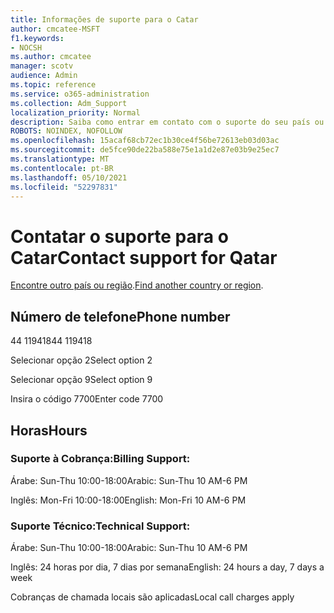 ```yaml
---
title: Informações de suporte para o Catar
author: cmcatee-MSFT
f1.keywords:
- NOCSH
ms.author: cmcatee
manager: scotv
audience: Admin
ms.topic: reference
ms.service: o365-administration
ms.collection: Adm_Support
localization_priority: Normal
description: Saiba como entrar em contato com o suporte do seu país ou região.
ROBOTS: NOINDEX, NOFOLLOW
ms.openlocfilehash: 15acaf68cb72ec1b30ce4f56be72613eb03d03ac
ms.sourcegitcommit: de5fce90de22ba588e75e1a1d2e87e03b9e25ec7
ms.translationtype: MT
ms.contentlocale: pt-BR
ms.lasthandoff: 05/10/2021
ms.locfileid: "52297831"
---
```

# <a name="contact-support-for-qatar"></a><span data-ttu-id="53a35-103">Contatar o suporte para o Catar</span><span class="sxs-lookup"><span data-stu-id="53a35-103">Contact support for Qatar</span></span>

<span data-ttu-id="53a35-104">[Encontre outro país ou região](../../business-video/get-help-support.md).</span><span class="sxs-lookup"><span data-stu-id="53a35-104">[Find another country or region](../../business-video/get-help-support.md).</span></span>

## <a name="phone-number"></a><span data-ttu-id="53a35-105">Número de telefone</span><span class="sxs-lookup"><span data-stu-id="53a35-105">Phone number</span></span>
<span data-ttu-id="53a35-106">44 119418</span><span class="sxs-lookup"><span data-stu-id="53a35-106">44 119418</span></span>

<span data-ttu-id="53a35-107">Selecionar opção 2</span><span class="sxs-lookup"><span data-stu-id="53a35-107">Select option 2</span></span>

<span data-ttu-id="53a35-108">Selecionar opção 9</span><span class="sxs-lookup"><span data-stu-id="53a35-108">Select option 9</span></span>

<span data-ttu-id="53a35-109">Insira o código 7700</span><span class="sxs-lookup"><span data-stu-id="53a35-109">Enter code 7700</span></span>

## <a name="hours"></a><span data-ttu-id="53a35-110">Horas</span><span class="sxs-lookup"><span data-stu-id="53a35-110">Hours</span></span>
### <a name="billing-support"></a><span data-ttu-id="53a35-111">Suporte à Cobrança:</span><span class="sxs-lookup"><span data-stu-id="53a35-111">Billing Support:</span></span>

<span data-ttu-id="53a35-112">Árabe: Sun-Thu 10:00-18:00</span><span class="sxs-lookup"><span data-stu-id="53a35-112">Arabic: Sun-Thu 10 AM-6 PM</span></span>

<span data-ttu-id="53a35-113">Inglês: Mon-Fri 10:00-18:00</span><span class="sxs-lookup"><span data-stu-id="53a35-113">English: Mon-Fri 10 AM-6 PM</span></span>

### <a name="technical-support"></a><span data-ttu-id="53a35-114">Suporte Técnico:</span><span class="sxs-lookup"><span data-stu-id="53a35-114">Technical Support:</span></span>

<span data-ttu-id="53a35-115">Árabe: Sun-Thu 10:00-18:00</span><span class="sxs-lookup"><span data-stu-id="53a35-115">Arabic: Sun-Thu 10 AM-6 PM</span></span>

<span data-ttu-id="53a35-116">Inglês: 24 horas por dia, 7 dias por semana</span><span class="sxs-lookup"><span data-stu-id="53a35-116">English: 24 hours a day, 7 days a week</span></span>

<span data-ttu-id="53a35-117">Cobranças de chamada locais são aplicadas</span><span class="sxs-lookup"><span data-stu-id="53a35-117">Local call charges apply</span></span>
